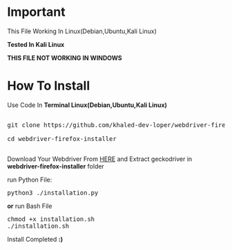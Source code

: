 # Important
This File Working In Linux(Debian,Ubuntu,Kali Linux)

<b>Tested In Kali Linux</b>

<b>THIS FILE NOT WORKING IN WINDOWS</b>
# How To Install
Use Code In <b>Terminal Linux(Debian,Ubuntu,Kali Linux)</b>
<pre> 
git clone https://github.com/khaled-dev-loper/webdriver-firefox-installer.git 

cd webdriver-firefox-installer

</pre>
Download Your Webdriver From <a href='https://github.com/mozilla/geckodriver/releases' rel='nofollow'>HERE</a> and Extract geckodriver in <b>webdriver-firefox-installer</b> folder

run Python File:
<pre>
python3 ./installation.py
</pre>
<b>or</b> run Bash File
<pre>
chmod +x installation.sh
./installation.sh
</pre>

Install Completed <b>:)</b>
